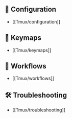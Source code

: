 
## 🔧 Configuration
- [[Tmux/configuration]]

## 🎯 Keymaps
- [[Tmux/keymaps]]

## 🚀 Workflows
- [[Tmux/workflows]]

## 🛠 Troubleshooting
- [[Tmux/troubleshooting]]